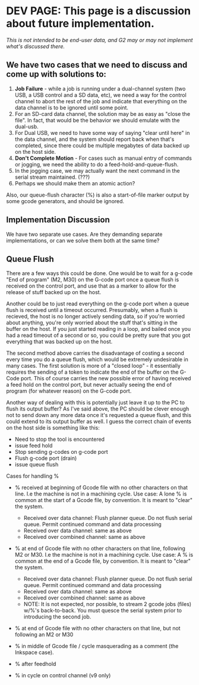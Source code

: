 # DEV PAGE: This page is a discussion about future implementation.

_This is not intended to be end-user data, and G2 may or may not implement what's discussed there._

## We have two cases that we need to discuss and come up with solutions to:

1. **Job Failure** - while  a job is running under a dual-channel system (two USB, a USB control and a SD data, etc), we need a way for the control channel to abort the rest of the job and indicate that everything on the data channel is to be ignored until some point.
  1. For an SD-card data channel, the solution may be as easy as "close the file". In fact, that would be the behavior we should emulate with the dual-usb.
  1. For Dual USB, we need to have some way of saying "clear until here" in the data channel, and the system should report back when that's completed, since there could be multiple megabytes of data backed up on the host side.
1. **Don't Complete Motion** - For cases such as manual entry of commands or jogging, we need the ability to do a feed-hold-and-queue-flush.
  1. In the jogging case, we may actually want the next command in the serial stream maintained. (???)
  1. Perhaps we should make them an atomic action?

Also, our queue-flush character (%) is also a start-of-file marker output by some gcode generators, and should be ignored.

## Implementation Discussion

We have two separate use cases. Are they demanding separate implementations, or can we solve them both at the same time?

## Queue Flush

There are a few ways this could be done.  One would be to wait for a g-code "End of program" (M2, M30) on the G-code port once a queue flush is received on the control port, and use that as a marker to allow for the release of stuff backed up on the host.

Another could be to just read everything on the g-code port when a queue flush is received until a timeout occurred.  Presumably, when a flush is recieved, the host is no longer actively sending data, so if you're worried about anything, you're only worried about the stuff that's sitting in the buffer on the host.  If you just started reading in a loop, and bailed once you had a read timeout of a second or so, you could be pretty sure that you got everything that was backed up on the host.

The second method above carries the disadvantage of costing a second every time you do a queue flush, which would be extremely undesirable in many cases.  The first solution is more of a "closed loop" - it essentially requires the sending of a token to indicate the end of the buffer on the G-Code port.  This of course carries the new possible error of having received a feed hold on the control port, but never actually seeing the end of program (for whatever reason) on the G-code port.

Another way of dealing with this is potentially just leave it up to the PC to flush its output buffer? As I've said above, the PC should be clever enough not to send down any more data once it's requested a queue flush, and this could extend to its output buffer as well.  I guess the correct chain of events on the host side is something like this:

 * Need to stop the tool is encountered
 * issue feed hold
 * Stop sending g-codes on g-code port
 * Flush g-code port (drain)
 * issue queue flush

Cases for handling %

* % received at beginning of Gcode file with no other characters on that line. I.e the machine is not in a machining cycle. Use case: A lone % is common at the start of a Gcode file, by convention. It is meant to "clear" the system.
  * Received over data channel: Flush planner queue. Do not flush serial queue. Permit continued command and data processing
   * Received over data channel: same as above
   * Received over combined channel: same as above

* % at end of Gcode file with no other characters on that line, following M2 or M30. I.e the machine is not in a machining cycle. Use case: A % is common at the end of a Gcode file, by convention. It is meant to "clear" the system.
  * Received over data channel: Flush planner queue. Do not flush serial queue. Permit continued command and data processing
   * Received over data channel: same as above
   * Received over combined channel: same as above
   * NOTE: It is not expected, nor possible, to stream 2 gcode jobs (files) w/%'s back-to-back. You must quesce the serial system prior to introducing the second job.

* % at end of Gcode file with no other characters on that line, but not following an M2 or M30

* % in middle of Gcode file / cycle masquerading as a comment (the Inkspace case). 

* % after feedhold 

* % in cycle on control channel (v9 only)

